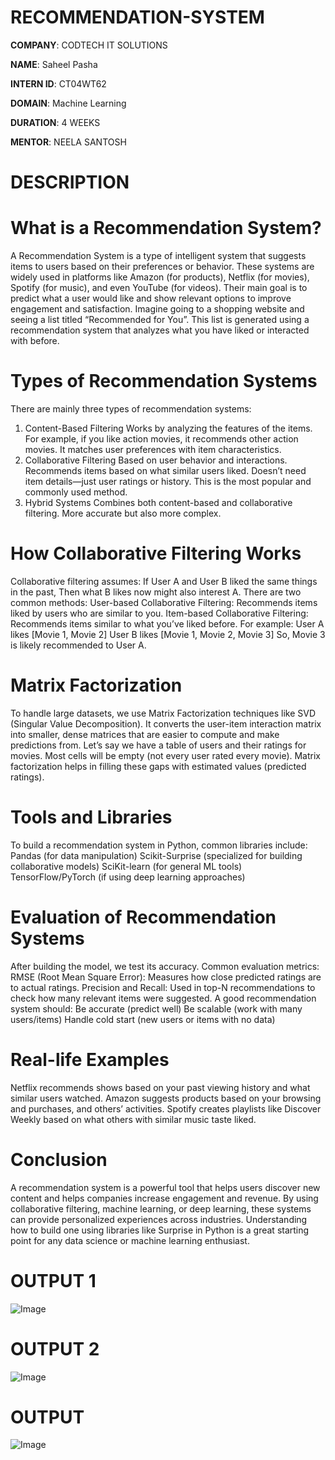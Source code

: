 # RECOMMENDATION-SYSTEM

**COMPANY**: CODTECH IT SOLUTIONS

**NAME**: Saheel Pasha

**INTERN ID**: CT04WT62

**DOMAIN**:  Machine Learning

**DURATION**: 4 WEEKS

**MENTOR**: NEELA SANTOSH

# DESCRIPTION

# What is a Recommendation System?
A Recommendation System is a type of intelligent system that suggests items to users based on their preferences or behavior. These systems are widely used in platforms like Amazon (for products), Netflix (for movies), Spotify (for music), and even YouTube (for videos). Their main goal is to predict what a user would like and show relevant options to improve engagement and satisfaction.
Imagine going to a shopping website and seeing a list titled “Recommended for You”. This list is generated using a recommendation system that analyzes what you have liked or interacted with before.

# Types of Recommendation Systems
There are mainly three types of recommendation systems:
1. Content-Based Filtering
Works by analyzing the features of the items.
For example, if you like action movies, it recommends other action movies.
It matches user preferences with item characteristics.
2. Collaborative Filtering
Based on user behavior and interactions.
Recommends items based on what similar users liked.
Doesn’t need item details—just user ratings or history.
This is the most popular and commonly used method.
3. Hybrid Systems
Combines both content-based and collaborative filtering.
More accurate but also more complex.

# How Collaborative Filtering Works
Collaborative filtering assumes:
If User A and User B liked the same things in the past,
Then what B likes now might also interest A.
There are two common methods:
User-based Collaborative Filtering: Recommends items liked by users who are similar to you.
Item-based Collaborative Filtering: Recommends items similar to what you’ve liked before.
For example:
User A likes [Movie 1, Movie 2]
User B likes [Movie 1, Movie 2, Movie 3]
So, Movie 3 is likely recommended to User A.

# Matrix Factorization
To handle large datasets, we use Matrix Factorization techniques like SVD (Singular Value Decomposition). It converts the user-item interaction matrix into smaller, dense matrices that are easier to compute and make predictions from.
Let’s say we have a table of users and their ratings for movies. Most cells will be empty (not every user rated every movie). Matrix factorization helps in filling these gaps with estimated values (predicted ratings).

# Tools and Libraries
To build a recommendation system in Python, common libraries include:
Pandas (for data manipulation)
Scikit-Surprise (specialized for building collaborative models)
SciKit-learn (for general ML tools)
TensorFlow/PyTorch (if using deep learning approaches)

# Evaluation of Recommendation Systems
After building the model, we test its accuracy. Common evaluation metrics:
RMSE (Root Mean Square Error): Measures how close predicted ratings are to actual ratings.
Precision and Recall: Used in top-N recommendations to check how many relevant items were suggested.
A good recommendation system should:
Be accurate (predict well)
Be scalable (work with many users/items)
Handle cold start (new users or items with no data)

# Real-life Examples
Netflix recommends shows based on your past viewing history and what similar users watched.
Amazon suggests products based on your browsing and purchases, and others’ activities.
Spotify creates playlists like Discover Weekly based on what others with similar music taste liked.

# Conclusion
A recommendation system is a powerful tool that helps users discover new content and helps companies increase engagement and revenue. By using collaborative filtering, machine learning, or deep learning, these systems can provide personalized experiences across industries. Understanding how to build one using libraries like Surprise in Python is a great starting point for any data science or machine learning enthusiast.

# OUTPUT 1
![Image](https://github.com/user-attachments/assets/31b28b14-f413-4750-b6f2-6b8cb13f7fd4)

# OUTPUT 2
![Image](https://github.com/user-attachments/assets/0cd267c8-476d-4f3a-92a9-d828314d49f7)

# OUTPUT
![Image](https://github.com/user-attachments/assets/698e6374-fd0a-44dd-b1ae-2009ae27b5f3)





